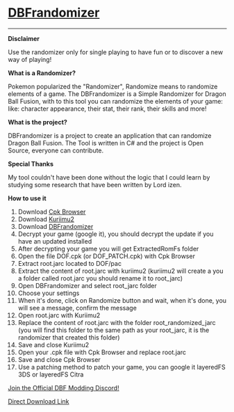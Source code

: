 # [DBFrandomizer](https://github.com/Tiniifan/DBFrandomizer/releases/tag/1.2.0.1)
___________________________________________________________________________
**Disclaimer**

Use the randomizer only for single playing to have fun or to discover a new way of playing!

**What is a Randomizer?**

Pokemon popularized the "Randomizer", Randomize means to randomize elements of a game.
The DBFrandomizer is a Simple Randomizer for Dragon Ball Fusion, with to this tool you can randomize the elements of your game:
like: character appearance, their stat, their rank, their skills and more!

**What is the project?**

DBFrandomizer is a project to create an application that can randomize Dragon Ball Fusion.
The Tool is written in C# and the project is Open Source, everyone can contribute.

**Special Thanks**  

My tool couldn't have been done without the logic that I could learn by studying some research that have been written by Lord izen.

**How to use it**

1. Download [Cpk Browser](https://videogamemods.com/xenoverse/mods/cpk-browser-view-and-extract-files/)
2. Download [Kuriimu2](https://github.com/FanTranslatorsInternational/Kuriimu2/releases/tag/1.2.1)
3. Download [DBFrandomizer](https://github.com/Tiniifan/DBFrandomizer/releases/tag/1.2.0.1)
4. Decrypt your game (google it), you should decrypt the update if you have an updated installed
5. After decrypting your game you will get ExtractedRomFs folder
6. Open the file DOF.cpk (or DOF_PATCH.cpk) with Cpk Browser
7. Extract root.jarc located to DOF/pac
8. Extract the content of root.jarc with kuriimu2 (kuriimu2 will create a you a folder called root.jarc you should rename it to root_jarc)
9. Open DBFrandomizer and select root_jarc folder
10. Choose your settings
11. When it's done, click on Randomize button and wait, when it's done, you will see a message, confirm the message
12. Open root.jarc with Kuriimu2
13. Replace the content of root.jarc with the folder root_randomized_jarc (you will find this folder to the same path as your root_jarc, it is the randomizer that created this folder)
14. Save and close Kuriimu2
15. Open your .cpk file with Cpk Browser and replace root.jarc
16. Save and close Cpk Browser
17. Use a patching method to patch your game, you can google it layeredFS 3DS or layeredFS Citra

[Join the Official DBF Modding Discord!](https://discord.gg/FV2YJZ7YJxx)

[Direct Download Link](https://github.com/Tiniifan/DBFrandomizer/releases/download/1.2.0.1/DBFrandomizer.zip)
